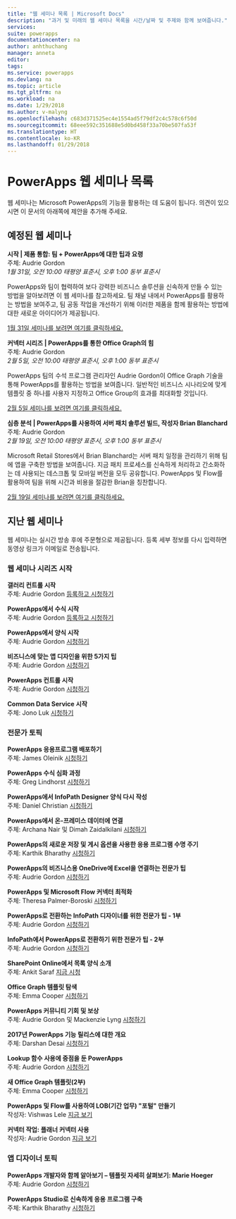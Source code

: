 ```yaml
---
title: "웹 세미나 목록 | Microsoft Docs"
description: "과거 및 미래의 웹 세미나 목록을 시간/날짜 및 주제와 함께 보여줍니다."
services: 
suite: powerapps
documentationcenter: na
author: anhthuchang
manager: anneta
editor: 
tags: 
ms.service: powerapps
ms.devlang: na
ms.topic: article
ms.tgt_pltfrm: na
ms.workload: na
ms.date: 1/29/2018
ms.author: v-malyng
ms.openlocfilehash: c683d371525ec4e1554ad5f79df2c4c578c6f50d
ms.sourcegitcommit: 68eee592c351688e5d0bd458f33a70be507fa53f
ms.translationtype: HT
ms.contentlocale: ko-KR
ms.lasthandoff: 01/29/2018
---
```

# <a name="powerapps-webinar-listing"></a>PowerApps 웹 세미나 목록 #
웹 세미나는 Microsoft PowerApps의 기능을 활용하는 데 도움이 됩니다. 의견이 있으시면 이 문서의 아래쪽에 제안을 추가해 주세요.

## <a name="upcoming-webinars"></a>예정된 웹 세미나 ##
**시작 | 제품 통합: 팀 + PowerApps에 대한 팁과 요령**
<br>주체: Audrie Gordon
<br>*1월 31일, 오전 10:00 태평양 표준시, 오후 1:00 동부 표준시*

PowerApps와 팀이 협력하여 보다 강력한 비즈니스 솔루션을 신속하게 만들 수 있는 방법을 알아보려면 이 웹 세미나를 참고하세요. 팀 채널 내에서 PowerApps를 활용하는 방법을 보여주고, 팀 공동 작업을 개선하기 위해 이러한 제품을 함께 활용하는 방법에 대한 새로운 아이디어가 제공됩니다.

[1월 31일 세미나를 보려면 여기를 클릭하세요.](https://www.youtube.com/watch?v=obBQk-aSElI)

**커넥터 시리즈 | PowerApps를 통한 Office Graph의 힘**
<br>주체: Audrie Gordon
<br>*2월 5일, 오전 10:00 태평양 표준시, 오후 1:00 동부 표준시*

PowerApps 팀의 수석 프로그램 관리자인 Audrie Gordon이 Office Graph 기술을 통해 PowerApps를 활용하는 방법을 보여줍니다. 일반적인 비즈니스 시나리오에 맞게 템플릿 중 하나를 사용자 지정하고 Office Group의 효과를 최대화할 것입니다.

[2월 5일 세미나를 보려면 여기를 클릭하세요.](https://www.youtube.com/watch?v=AOGGyoElGaQ)

**심층 분석 | PowerApps를 사용하여 서버 패치 솔루션 빌드, 작성자 Brian Blanchard**
<br>주체: Audrie Gordon
<br>*2월 19일, 오전 10:00 태평양 표준시, 오후 1:00 동부 표준시*

Microsoft Retail Stores에서 Brian Blanchard는 서버 패치 일정을 관리하기 위해 팀에 앱을 구축한 방법을 보여줍니다. 지금 패치 프로세스를 신속하게 처리하고 간소화하는 데 사용되는 데스크톱 및 모바일 버전을 모두 공유합니다. PowerApps 및 Flow를 활용하여 팀을 위해 시간과 비용을 절감한 Brian을 칭찬합니다.

[2월 19일 세미나를 보려면 여기를 클릭하세요.](https://www.youtube.com/watch?v=QAe0oBecowU)

## <a name="past-webinars"></a>지난 웹 세미나 ##
웹 세미나는 실시간 방송 후에 주문형으로 제공됩니다. 등록 세부 정보를 다시 입력하면 동영상 링크가 이메일로 전송됩니다.

### <a name="getting-started-webinar-series"></a>웹 세미나 시리즈 시작 ###
**갤러리 컨트롤 시작**
<br>주체: Audrie Gordon [등록하고 시청하기](https://info.microsoft.com/US-EAD-WBNR-FY17-02Feb-28-GettingStartedwithPowerAppsGalleries300759_01Registration-ForminBody.html)

**PowerApps에서 수식 시작**
<br>주체: Audrie Gordon [등록하고 시청하기](https://info.microsoft.com/US-EAD-WBNR-FY17-03Mar-14-GettingStartedwithPowerAppsFormulas300770_01Registration-ForminBody.html)

**PowerApps에서 양식 시작**
<br>주체: Audrie Gordon [시청하기](https://www.youtube.com/watch?v=WnuwLkNbWk4)

**비즈니스에 맞는 앱 디자인을 위한 5가지 팁**
<br>주체: Audrie Gordon [시청하기](https://www.youtube.com/watch?v=Ql-pK9ixKxw)

**PowerApps 컨트롤 시작**
<br>주체: Audrie Gordon [시청하기](https://www.youtube.com/watch?v=lUo0DXvJENI)

**Common Data Service 시작**
<br>주체: Jono Luk [시청하기](https://info.microsoft.com/US-PowerBI-WBNR-FY17-04Apr-18-GettingStartedwiththeCommonDataServices312618_01Registration-ForminBody.html)

### <a name="pro-topics"></a>전문가 토픽 ###
**PowerApps 응용프로그램 배포하기**
<br>주체: James Oleinik [시청하기](https://www.youtube.com/watch?v=LF49hFB14Cs)

**PowerApps 수식 심화 과정**
<br>주체: Greg Lindhorst [시청하기](https://www.youtube.com/watch?v=PuePMMuj5ps)

**PowerApps에서 InfoPath Designer 양식 다시 작성**
<br>주체: Daniel Christian [시청하기](https://www.youtube.com/watch?v=ohQcxcVZSK4)

**PowerApps에서 온-프레미스 데이터에 연결**
<br>주체: Archana Nair 및 Dimah Zaidalkilani [시청하기](https://www.youtube.com/watch?v=YBdO2MAulx8)

**PowerApps의 새로운 저장 및 게시 옵션을 사용한 응용 프로그램 수명 주기**
<br>주체: Karthik Bharathy [시청하기](https://www.youtube.com/watch?v=Np3DXBQvq2I)

**PowerApps의 비즈니스용 OneDrive에 Excel을 연결하는 전문가 팁**
<br>주체: Audrie Gordon [시청하기](https://www.youtube.com/watch?v=WPhux5_3Sfs)

**PowerApps 및 Microsoft Flow 커넥터 최적화**
<br>주체: Theresa Palmer-Boroski [시청하기](https://www.youtube.com/watch?v=6jwt4qXA2IQ)

**PowerApps로 전환하는 InfoPath 디자이너를 위한 전문가 팁 - 1부**
<br>주체: Audrie Gordon [시청하기](https://www.youtube.com/watch?v=EZ09dRuiWLw)

**InfoPath에서 PowerApps로 전환하기 위한 전문가 팁 - 2부**
<br>주체: Audrie Gordon [시청하기](https://www.youtube.com/watch?v=Bm2XePxLcSM)

**SharePoint Online에서 목록 양식 소개**
<br>주체: Ankit Saraf [지금 시청](https://www.youtube.com/watch?v=3dCwg6wtViI)

**Office Graph 템플릿 탐색**
<br>주체: Emma Cooper [시청하기](https://www.youtube.com/watch?v=SwLNN3tPVNs)

**PowerApps 커뮤니티 기회 및 보상**
<br> 주체: Audrie Gordon 및 Mackenzie Lyng [시청하기](https://www.youtube.com/watch?v=MTIkTPUgDSY)

**2017년 PowerApps 기능 릴리스에 대한 개요**
<br>주체: Darshan Desai [시청하기](https://www.youtube.com/watch?v=XFMh8-zLkEM)

**Lookup 함수 사용에 중점을 둔 PowerApps**
<br>주체: Audrie Gordon [시청하기](https://www.youtube.com/watch?v=uTPtNaSK_gc)

**새 Office Graph 템플릿(2부)**
<br>주체: Emma Cooper [시청하기](https://www.youtube.com/watch?v=9PopTeLdpmU)

**PowerApps 및 Flow를 사용하여 LOB(기간 업무) "포털" 만들기**
<br>작성자: Vishwas Lele [지금 보기](http://www.youtube.com/watch?v=eSMAAFHK44c)

**커넥터 작업: 플래너 커넥터 사용**
<br> 작성자: Audrie Gordon [지금 보기](https://www.youtube.com/watch?v=NBPL9Uw7qzg)

### <a name="app-designer-topics"></a>앱 디자이너 토픽 ###
**PowerApps 개발자와 함께 알아보기 – 템플릿 자세히 살펴보기: Marie Hoeger**
<br>주체: Audrie Gordon [시청하기](https://www.youtube.com/watch?v=YF3DKZxlUdM)

**PowerApps Studio로 신속하게 응용 프로그램 구축**
<br>주체: Karthik Bharathy [시청하기](https://www.youtube.com/watch?v=us85WpXe4cA)
